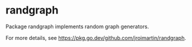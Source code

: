 # randgraph

Package randgraph implements random graph generators.

For more details, see <https://pkg.go.dev/github.com/jroimartin/randgraph>.
